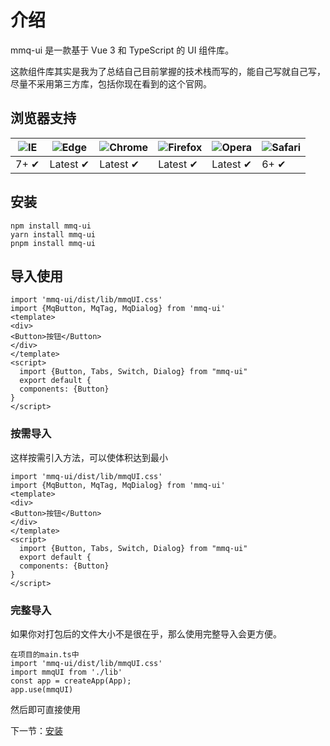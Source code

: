 # 介绍

mmq-ui 是一款基于 Vue 3 和 TypeScript 的 UI 组件库。

这款组件库其实是我为了总结自己目前掌握的技术栈而写的，能自己写就自己写，尽量不采用第三方库，包括你现在看到的这个官网。

## 浏览器支持

![IE](https://camo.githubusercontent.com/6521b3b065ddba8c8378e7c1e4e2da7090548ce61384e99111dd17ca93d47c3b/68747470733a2f2f7261772e6769746875622e636f6d2f616c7272612f62726f777365722d6c6f676f732f6d61737465722f7372632f617263686976652f696e7465726e65742d6578706c6f7265725f372d382f696e7465726e65742d6578706c6f7265725f372d385f34387834382e706e67) | ![Edge](https://camo.githubusercontent.com/b9d103cc69d7a8dc55248c732a7aeb55c1f79e665c76bf523b431db262f0808d/68747470733a2f2f7261772e6769746875622e636f6d2f616c7272612f62726f777365722d6c6f676f732f6d61737465722f7372632f656467652f656467655f34387834382e706e67) | ![Chrome](https://camo.githubusercontent.com/1d440f4ffad2f6a8df0e532493cd225964bc8624cb0956171be0717dc4fbce64/68747470733a2f2f7261772e6769746875622e636f6d2f616c7272612f62726f777365722d6c6f676f732f6d61737465722f7372632f6368726f6d652f6368726f6d655f34387834382e706e67) | ![Firefox](https://camo.githubusercontent.com/b2a1e5b90d591dfbf5dfa425c0d60d80aa3590d22ace3408cfb36d935808bb69/68747470733a2f2f7261772e6769746875622e636f6d2f616c7272612f62726f777365722d6c6f676f732f6d61737465722f7372632f66697265666f782f66697265666f785f34387834382e706e67) | ![Opera](https://camo.githubusercontent.com/8663fa4d6a0533eac6da67e2bbfaee3cc1ee6644454a88b21bf31f8196bb0d2f/68747470733a2f2f7261772e6769746875622e636f6d2f616c7272612f62726f777365722d6c6f676f732f6d61737465722f7372632f6f706572612f6f706572615f34387834382e706e67) | ![Safari](https://camo.githubusercontent.com/8d37441ff74dfc50881abae7596a28677bba4617631eccf2143e9559906a81de/68747470733a2f2f7261772e6769746875622e636f6d2f616c7272612f62726f777365722d6c6f676f732f6d61737465722f7372632f7361666172692f7361666172695f34387834382e706e67)
--- | --- | --- | --- | --- | --- |
7+ ✔ | Latest ✔ | Latest ✔ | Latest ✔ | Latest ✔ | 6+ ✔ |

## 安装
```
npm install mmq-ui
yarn install mmq-ui
pnpm install mmq-ui
```

## 导入使用
```
import 'mmq-ui/dist/lib/mmqUI.css'
import {MqButton, MqTag, MqDialog} from 'mmq-ui'
<template>
<div>
<Button>按钮</Button>
</div>
</template>
<script>
  import {Button, Tabs, Switch, Dialog} from "mmq-ui"
  export default {
  components: {Button}
}
</script>
```

### 按需导入
这样按需引入方法，可以使体积达到最小
```
import 'mmq-ui/dist/lib/mmqUI.css'
import {MqButton, MqTag, MqDialog} from 'mmq-ui'
<template>
<div>
<Button>按钮</Button>
</div>
</template>
<script>
  import {Button, Tabs, Switch, Dialog} from "mmq-ui"
  export default {
  components: {Button}
}
</script>
```

### 完整导入
如果你对打包后的文件大小不是很在乎，那么使用完整导入会更方便。
```
在项目的main.ts中
import 'mmq-ui/dist/lib/mmqUI.css'
import mmqUI from './lib'
const app = createApp(App);
app.use(mmqUI)
```

然后即可直接使用

下一节：[安装](#/doc/install)
